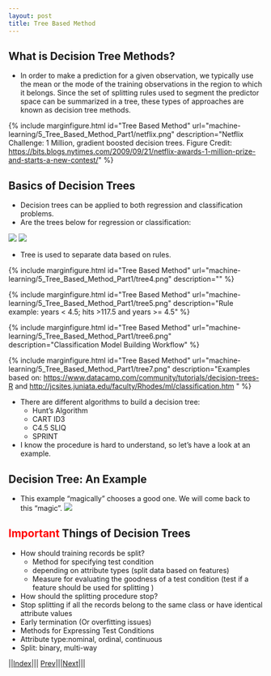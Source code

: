 ```yaml
---
layout: post
title: Tree Based Method
---
```


## What is Decision Tree Methods?

* In order to make a prediction for a given observation, we typically use the mean or the mode of the training observations in the region to which it belongs. Since the set of splitting rules used to segment the predictor space can be summarized in a tree, these types of approaches are known as decision tree methods.

{% include marginfigure.html id="Tree Based Method" url="machine-learning/5_Tree_Based_Method_Part1/netflix.png" description="Netflix Challenge: 1 Million, gradient boosted decision trees. Figure Credit: <https://bits.blogs.nytimes.com/2009/09/21/netflix-awards-1-million-prize-and-starts-a-new-contest/>" %}

## Basics of Decision Trees
* Decision trees can be applied to both regression and classification problems.
* Are the trees below for regression or classification:

![](tree2.png)
![](tree3.png)

* Tree is used to separate data based on rules.

{% include marginfigure.html id="Tree Based Method" url="machine-learning/5_Tree_Based_Method_Part1/tree4.png" description="" %}

{% include marginfigure.html id="Tree Based Method" url="machine-learning/5_Tree_Based_Method_Part1/tree5.png" description="Rule example: years < 4.5; hits >117.5 and years >= 4.5" %}

{% include marginfigure.html id="Tree Based Method" url="machine-learning/5_Tree_Based_Method_Part1/tree6.png" description="Classification Model Building Workflow" %}

{% include marginfigure.html id="Tree Based Method" url="machine-learning/5_Tree_Based_Method_Part1/tree7.png" description="Examples based on: <https://www.datacamp.com/community/tutorials/decision-trees-R> and <http://jcsites.juniata.edu/faculty/Rhodes/ml/classification.htm>
" %}

* There are different algorithms to build a decision tree:
  * Hunt’s Algorithm
  * CART ID3
  * C4.5 SLIQ
  * SPRINT
* I know the procedure is hard to understand, so let’s have a look at an example.

## Decision Tree: An Example
* This example “magically” chooses a good one. We will come back to this “magic”.
![](tree9.png)

## <font color=red>Important</font> Things of Decision Trees
* How should training records be split?
  * Method for specifying test condition
   * depending on attribute types (split data based on features)
  * Measure for evaluating the goodness of a test condition (test if a feature should be used for splitting )
* How should the splitting procedure stop?
 * Stop splitting if all the records belong to the same class or have identical attribute values
 * Early termination (Or overfitting issues)
* Methods for Expressing Test Conditions
 * Attribute type:nominal, ordinal, continuous
 * Split: binary, multi-way
 
 
||[Index](../../../)||| [Prev](../)|||[Next](tree2)|||
